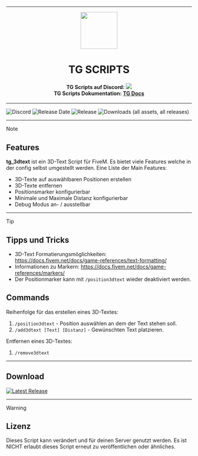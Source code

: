 <p align="center">
    <hr>
        <p align="center">
            <img src="https://avatars.githubusercontent.com/u/180347510?s=200&v=4" width="100" height="100"></img>
        </p>
    <h1 align="center">
    TG SCRIPTS
    </h1>
    <h4 align="center">
    <b>TG Scripts auf Discord: </b><a href="https://discord.gg/X2zxGxY6XY"><img src="https://discordapp.com/api/guilds/1101900001392721931/widget.png?style=shield"></img></a>
    <br/>
    <b>TG Scripts Dokumentation: </b><a href="https://tg-scripts.gitbook.io/tg-docs">TG Docs</a>
    </h4>
    <hr>
</p>

![Discord](https://img.shields.io/discord/1101900001392721931?label=Discord%20Server) 
![Release Date](https://img.shields.io/github/release-date/TGScripts/tg_3dtext?label=Last%20Release%20Date) 
![Release](https://img.shields.io/github/v/release/TGScripts/tg_3dtext?label=Last%20Release%20(Download%20below)) 
![Downloads (all assets, all releases)](https://img.shields.io/github/downloads/TGScripts/tg_3dtext/total?label=Downloads)

---
> [!NOTE]
> ## Features
> **tg_3dtext** ist ein 3D-Text Script für FiveM. Es bietet viele Features welche in der config selbst umgestellt werden.
> Eine Liste der Main Features:
>
> - 3D-Texte auf auswählbaren Positionen erstellen
> - 3D-Texte entfernen
> - Positionsmarker konfigurierbar
> - Minimale und Maximale Distanz konfigurierbar
> - Debug Modus an- / ausstellbar

<hr>

> [!TIP]
> ## Tipps und Tricks
> - 3D-Text Formatierungsmöglichkeiten: https://docs.fivem.net/docs/game-references/text-formatting/
> - Informationen zu Markern: https://docs.fivem.net/docs/game-references/markers/
> - Der Positionmarker kann mit `/position3dtext` wieder deaktiviert werden.
>
> ## Commands
>
> Reihenfolge für das erstellen eines 3D-Textes:
> 1. `/position3dtext` - Position auswählen an dem der Text stehen soll.
> 2. `/add3dtext [Text] [Distanz]` - Gewünschten Text platzieren.
>
> Entfernen eines 3D-Textes:
> 1. `/remove3dtext`

<hr>

## Download
[![Latest Release](https://img.shields.io/github/v/release/TGScripts/tg_3dtext?label=latest)](https://github.com/TGScripts/tg_3dtext/releases/latest)

<hr>

> [!WARNING]
> ## Lizenz
> Dieses Script kann verändert und für deinen Server genutzt werden. Es ist NICHT erlaubt dieses Script erneut zu veröffentlichen oder ähnliches.

